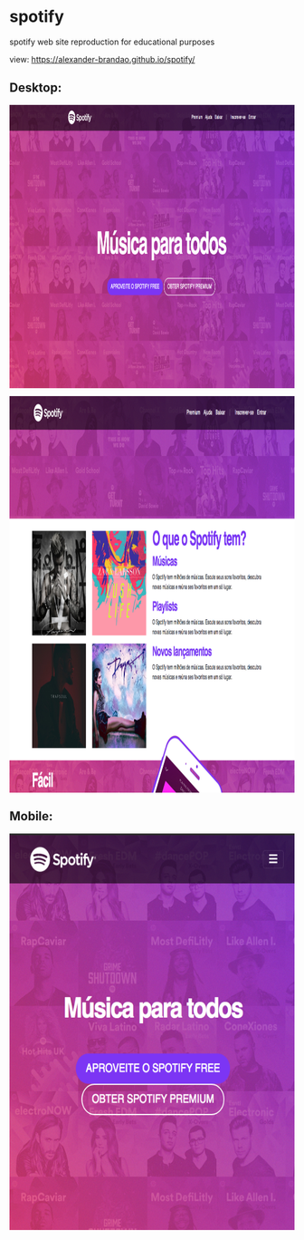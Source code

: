 # spotify
spotify web site reproduction for educational purposes

view: https://alexander-brandao.github.io/spotify/

## Desktop:
<p> 
<img align="center" width="1000" height="500" src="https://raw.githubusercontent.com/alexander-brandao/spotify/main/imagens/desktop1.png"
</p>
  
<p> 
<img align="center" width="800" height="700" src="https://raw.githubusercontent.com/alexander-brandao/spotify/main/imagens/desktop2.png"
</p>
  
## Mobile:

<p> 
<img align="center" width="600" height="700" src="https://raw.githubusercontent.com/alexander-brandao/spotify/main/imagens/mobile.png"
</p>

